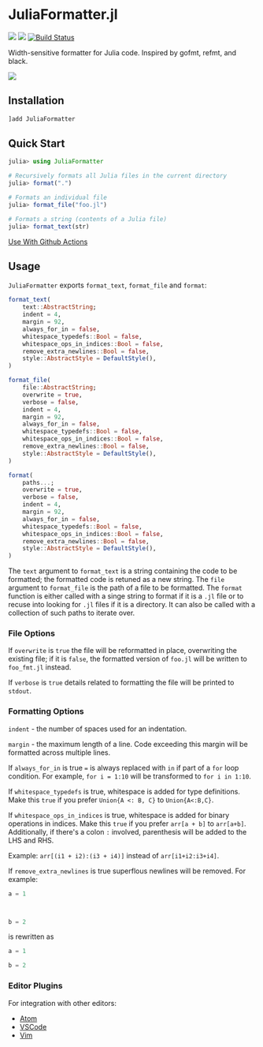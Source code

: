 # JuliaFormatter.jl

[![](https://img.shields.io/badge/docs-stable-blue.svg)](https://domluna.github.io/JuliaFormatter.jl/stable)
[![](https://img.shields.io/badge/docs-dev-blue.svg)](https://domluna.github.io/JuliaFormatter.jl/dev)
[![Build Status](https://travis-ci.org/domluna/JuliaFormatter.jl.svg?branch=master)](https://travis-ci.org/domluna/JuliaFormatter.jl)

Width-sensitive formatter for Julia code. Inspired by gofmt, refmt, and black.

![](https://user-images.githubusercontent.com/1813121/72941091-0b146300-3d68-11ea-9c95-75ec979caf6e.gif)

## Installation

```julia
]add JuliaFormatter
```

## Quick Start

```julia
julia> using JuliaFormatter

# Recursively formats all Julia files in the current directory
julia> format(".")

# Formats an individual file
julia> format_file("foo.jl")

# Formats a string (contents of a Julia file)
julia> format_text(str)
```

[Use With Github Actions](https://github.com/julia-actions/julia-format)

## Usage

`JuliaFormatter` exports `format_text`, `format_file` and `format`:

```julia
format_text(
    text::AbstractString;
    indent = 4,
    margin = 92,
    always_for_in = false,
    whitespace_typedefs::Bool = false,
    whitespace_ops_in_indices::Bool = false,
    remove_extra_newlines::Bool = false,
    style::AbstractStyle = DefaultStyle(),
)

format_file(
    file::AbstractString;
    overwrite = true,
    verbose = false,
    indent = 4,
    margin = 92,
    always_for_in = false,
    whitespace_typedefs::Bool = false,
    whitespace_ops_in_indices::Bool = false,
    remove_extra_newlines::Bool = false,
    style::AbstractStyle = DefaultStyle(),
)

format(
    paths...;
    overwrite = true,
    verbose = false,
    indent = 4,
    margin = 92,
    always_for_in = false,
    whitespace_typedefs::Bool = false,
    whitespace_ops_in_indices::Bool = false,
    remove_extra_newlines::Bool = false,
    style::AbstractStyle = DefaultStyle(),
)
```

The `text` argument to `format_text` is a string containing the code to be formatted; the formatted code is retuned as a new string. The `file` argument to `format_file` is the path of a file to be formatted. The `format` function is either called with a singe string to format if it is a `.jl` file or to recuse into looking for `.jl` files if it is a directory. It can also be called with a collection of such paths to iterate over.

### File Options

If `overwrite` is `true` the file will be reformatted in place, overwriting
the existing file; if it is `false`, the formatted version of `foo.jl` will
be written to `foo_fmt.jl` instead.

If `verbose` is `true` details related to formatting the file will be printed
to `stdout`.

### Formatting Options

`indent` - the number of spaces used for an indentation.

`margin` - the maximum length of a line. Code exceeding this margin will be formatted
across multiple lines.

If `always_for_in` is true `=` is always replaced with `in` if part of a
`for` loop condition.  For example, `for i = 1:10` will be transformed
to `for i in 1:10`.

If `whitespace_typedefs` is true, whitespace is added for type definitions.
Make this `true` if you prefer `Union{A <: B, C}` to `Union{A<:B,C}`.

If `whitespace_ops_in_indices` is true, whitespace is added for binary operations
in indices. Make this `true` if you prefer `arr[a + b]` to `arr[a+b]`. Additionally, if there's a colon `:` involved, parenthesis will be added to the LHS and RHS.

Example: `arr[(i1 + i2):(i3 + i4)]` instead of `arr[i1+i2:i3+i4]`.

If `remove_extra_newlines` is true superflous newlines will be removed. For example:

```julia
a = 1



b = 2
```

is rewritten as

```julia
a = 1

b = 2
```

### Editor Plugins

For integration with other editors:

- [Atom](https://github.com/JunoLab/Atom.jl)
- [VSCode](https://github.com/singularitti/vscode-julia-formatter/)
- [Vim](https://github.com/kdheepak/JuliaFormatter.vim)
